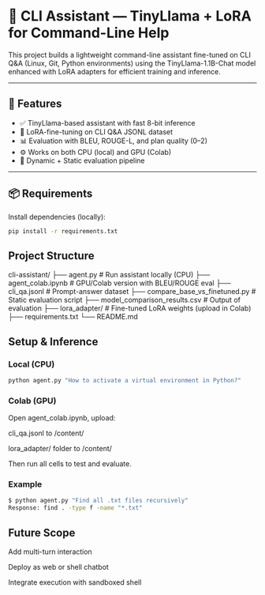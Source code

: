 # 🧠 CLI Assistant — TinyLlama + LoRA for Command-Line Help

This project builds a lightweight command-line assistant fine-tuned on CLI Q&A (Linux, Git, Python environments) using the TinyLlama-1.1B-Chat model enhanced with LoRA adapters for efficient training and inference.

---

## 🚀 Features

- ✅ TinyLlama-based assistant with fast 8-bit inference
- 🔁 LoRA-fine-tuning on CLI Q&A JSONL dataset
- 📊 Evaluation with BLEU, ROUGE-L, and plan quality (0–2)
- ⚙️ Works on both CPU (local) and GPU (Colab)
- 🧪 Dynamic + Static evaluation pipeline

---

## 📦 Requirements

Install dependencies (locally):

```bash
pip install -r requirements.txt
```

## Project Structure
cli-assistant/
├── agent.py                   # Run assistant locally (CPU)
├── agent_colab.ipynb         # GPU/Colab version with BLEU/ROUGE eval
├── cli_qa.jsonl              # Prompt-answer dataset
├── compare_base_vs_finetuned.py # Static evaluation script
├── model_comparison_results.csv  # Output of evaluation
├── lora_adapter/             # Fine-tuned LoRA weights (upload in Colab)
├── requirements.txt
└── README.md


## Setup & Inference
### Local (CPU)
```bash
python agent.py "How to activate a virtual environment in Python?"
```
### Colab (GPU)
Open agent_colab.ipynb, upload:

cli_qa.jsonl to /content/

lora_adapter/ folder to /content/

Then run all cells to test and evaluate.



### Example
```bash
$ python agent.py "Find all .txt files recursively"
Response: find . -type f -name "*.txt"
```
## Future Scope
Add multi-turn interaction

Deploy as web or shell chatbot

Integrate execution with sandboxed shell

